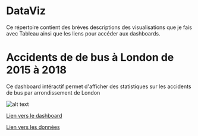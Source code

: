 # DataViz
Ce répertoire contient des brèves descriptions des visualisations que je fais avec Tableau ainsi que les liens pour accéder aux dashboards.

# Accidents de de bus à London de 2015 à 2018
Ce dashboard intéractif permet d'afficher des statistiques sur les accidents de bus par arrondissement de London

![alt text](https://github.com/MohamedElWaghf/DataViz/blob/main/London_bus.png?raw=true)

[Lien vers le dashboard](https://public.tableau.com/views/FirstDataViz_16208895104190/Interactivedashboard?:language=en&:display_count=y&:origin=viz_share_link)

[Lien vers les données](https://data.world/makeovermonday/2018w51)
